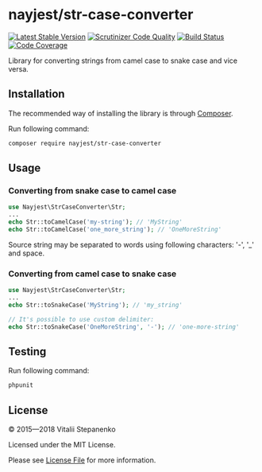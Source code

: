 # nayjest/str-case-converter

[![Latest Stable Version](https://poser.pugx.org/nayjest/str-case-converter/v/stable.svg)](https://packagist.org/packages/nayjest/str-case-converter)
[![Scrutinizer Code Quality](https://scrutinizer-ci.com/g/Nayjest/StrCaseConverter/badges/quality-score.png?b=master)](https://scrutinizer-ci.com/g/Nayjest/StrCaseConverter/?branch=master)
[![Build Status](https://travis-ci.org/Nayjest/StrCaseConverter.svg?branch=master)](https://travis-ci.org/Nayjest/StrCaseConverter)
[![Code Coverage](https://scrutinizer-ci.com/g/Nayjest/StrCaseConverter/badges/coverage.png?b=master)](https://scrutinizer-ci.com/g/Nayjest/StrCaseConverter/?branch=master)

Library for converting strings from camel case to snake case and vice versa.

## Installation

The recommended way of installing the library is through [Composer](https://getcomposer.org).

Run following command:

```bash
composer require nayjest/str-case-converter
```

## Usage

### Converting from snake case to camel case

```php
use Nayjest\StrCaseConverter\Str;
...
echo Str::toCamelCase('my-string'); // 'MyString'
echo Str::toCamelCase('one_more_string'); // 'OneMoreString'
```
Source string may be separated to words using following characters: '-', '_' and space.

### Converting from camel case to snake case

```php
use Nayjest\StrCaseConverter\Str;
...
echo Str::toSnakeCase('MyString'); // 'my_string'

// It's possible to use custom delimiter:
echo Str::toSnakeCase('OneMoreString', '-'); // 'one-more-string'
```


## Testing

Run following command:

```bash
phpunit
```

## License

© 2015—2018 Vitalii Stepanenko

Licensed under the MIT License.

Please see [License File](LICENSE) for more information.
